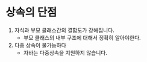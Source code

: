 # 상속의 단점

1. 자식과 부모 클래스간의 결합도가 강해집니다.
     - 부모 클래스의 내부 구조에 대해서 정확히 알아야한다.
2. 다중 상속이 불가능하다
     - 자바는 다중상속을 지원하지 않습니다. 
